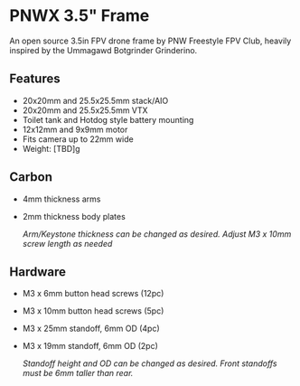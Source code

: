 # PNWX 3.5" Frame

An open source 3.5in FPV drone frame by PNW Freestyle FPV Club, heavily inspired by the Ummagawd Botgrinder Grinderino.

## Features
- 20x20mm and 25.5x25.5mm stack/AIO
- 20x20mm and 25.5x25.5mm VTX 
- Toilet tank and Hotdog style battery mounting
- 12x12mm and 9x9mm motor
- Fits camera up to 22mm wide
- Weight: [TBD]g

## Carbon
- 4mm thickness arms
- 2mm thickness body plates

  *Arm/Keystone thickness can be changed as desired.  Adjust M3 x 10mm screw length as needed*
  
## Hardware
- M3 x 6mm button head screws (12pc)
- M3 x 10mm button head screws (5pc)
- M3 x 25mm standoff, 6mm OD (4pc)
- M3 x 19mm standoff, 6mm OD (2pc)

  *Standoff height and OD can be changed as desired.  Front standoffs must be 6mm taller than rear.*

